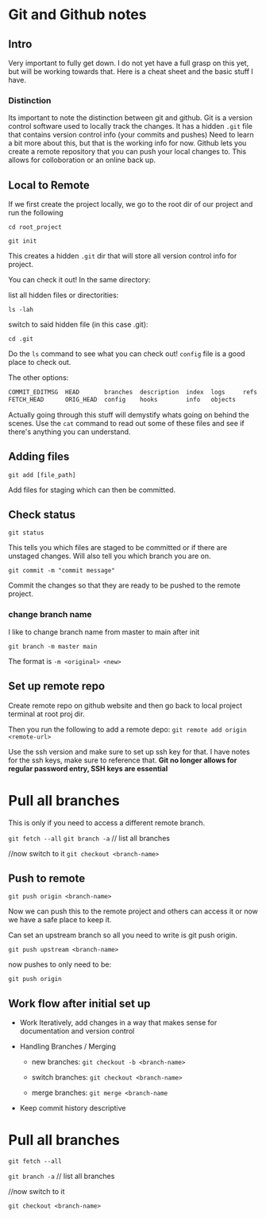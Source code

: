 # Git and Github notes

## Intro

Very important to fully get down. I do not yet have a full grasp on this yet, but will be working
towards that. Here is a cheat sheet and the basic stuff I have.

### Distinction

Its important to note the distinction between git and github. Git is a version control software
used to locally track the changes. It has a hidden `.git` file that contains version control info (your commits and pushes) Need to learn a 
bit more about this, but that is the working info for now. Github lets you create a remote
repository that you can push your local changes to. This allows for colloboration or an online back up.

## Local to Remote

If we first create the project locally, we go to the root dir of our project and run the following

`cd root_project`

`git init`

This creates a hidden `.git` dir that will store all version control info for project.

You can check it out! In the same directory:

list all hidden files or directorities:

`ls -lah` 

switch to said hidden file (in this case .git):

`cd .git`

Do the `ls` command to see what you can check out! `config` file is a good place to check out.

The other options:

``` bash
COMMIT_EDITMSG  HEAD       branches  description  index  logs     refs
FETCH_HEAD      ORIG_HEAD  config    hooks        info   objects
```

Actually going through this stuff will demystify whats going on behind the scenes. Use the `cat` command to read out some of these files and see if there's anything you can understand.

## Adding files

`git add [file_path]`

Add files for staging which can then be committed.

## Check status

`git status` 

This tells you which files are staged to be committed or if there are unstaged changes.
Will also tell you which branch you are on.

`git commit -m "commit message"`

Commit the changes so that they are ready to be pushed to the remote project.

### change branch name

I like to change branch name from master to main after init

`git branch -m master main`

The format is `-m <original> <new>`

## Set up remote repo

Create remote repo on github website and then go back to local project terminal at root proj dir.

Then you run the following to add a remote depo:
`git remote add origin <remote-url>`

Use the ssh version and make sure to set up ssh key for that. 
I have notes for the ssh keys, make sure to reference that. **Git no longer allows for regular password entry, SSH keys are essential**

# Pull all branches 

This is only if you need to access a different remote branch.

`git fetch --all` `git branch -a` // list all branches 

//now switch to it 
`git checkout <branch-name>`

## Push to remote

`git push origin <branch-name>` 

Now we can push this to the remote project and others can access it or now we have a safe place to keep it.

Can set an upstream branch so all you need to write is git push origin.

`git push upstream <branch-name>`

now pushes to <branch-name> only need to be:

`git push origin`

## Work flow after initial set up

- Work Iteratively, add changes in a way that makes sense for documentation and version control

- Handling Branches / Merging 
	
	- new branches: `git checkout -b <branch-name>`
	
	- switch branches: `git checkout <branch-name>`
	
	- merge branches: `git merge <branch-name`

- Keep commit history descriptive


# Pull all branches

`git fetch --all` 

`git branch -a` // list all branches

//now switch to it

`git checkout <branch-name>`
